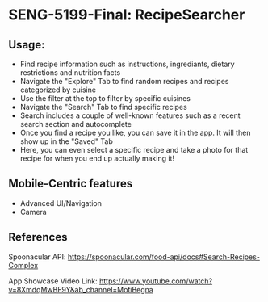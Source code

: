 # SENG-5199-Final: RecipeSearcher

## Usage:
- Find recipe information such as instructions, ingrediants, dietary restrictions and nutrition facts
- Navigate the "Explore" Tab to find random recipes and recipes categorized by cuisine
- Use the filter at the top to filter by specific cuisines
- Navigate the "Search" Tab to find specific recipes
- Search includes a couple of well-known features such as a recent search section and autocomplete
- Once you find a recipe you like, you can save it in the app. It will then show up in the "Saved" Tab
- Here, you can even select a specific recipe and take a photo for that recipe for when you end up actually making it!

## Mobile-Centric features
- Advanced UI/Navigation
- Camera

## References 
Spoonacular API: https://spoonacular.com/food-api/docs#Search-Recipes-Complex

App Showcase Video Link: https://www.youtube.com/watch?v=8XmdqMwBF9Y&ab_channel=MotiBegna
